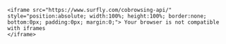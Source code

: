<html>

    <iframe src="https://www.surfly.com/cobrowsing-api/" style="position:absolute; width:100%; height:100%; border:none; bottom:0px; padding:0px; margin:0;"> Your browser is not compatible with iframes
    </iframe>

</html>






